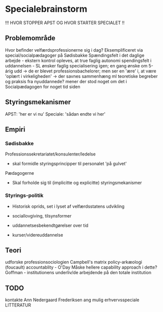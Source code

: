 # Specialebrainstorm

!!! HVOR STOPPER APST OG HVOR STARTER SPECIALET !!

## Problemområde
Hvor befinder velfærdsprofessionerne sig i dag?
Eksemplificeret via special/socialpædagoger på Sødisbakke
Spændingsfelt i det daglige arbejde - ekstern kontrol opleves, at true faglig autonomi
spendingsfelt i uddannelsen - SL ønsker faglig specialisering igen; en gang ønske om 5-árig udd
 → de er blevet professionsbachelorer; men ser en 'ære' i, at være 'oplært i virkeligheden'
 → der savnes sammenhæng ml teoretiske begreber og praksis fra nyuddannede?
    mener der stod noget om det i Socialpædagogen for noget tid siden

## Styringsmekanismer
APST: 'her er vi nu'
Speciale: 'sådan endte vi her'

## Empiri


### Sødisbakke

Professionssekretariatet/konsulenter/ledelse
 
- skal formidle styringsprincipper til personalet 'på gulvet'

Pædagogerne

- Skal forholde sig til (implicitte og explicitte) styringsmekanismer

### Styrings-politik

- Historisk oprids, set i lyset af velfærdsstatens udvikling
- sociallovgiving, tilsynsformer
- uddannetsesbekendtgørelser over tid

- kurser/videreuddannelse

## Teori

udforske professionsociologien
Campbell's matrix
policy-arkæologi (foucault)
accountablity - O'Day
Måske hellere capability approach i dette?
Goffman - institutionens underliv/de arbejdende på den totale institution


## TODO

kontakte Ann Nedergaard Frederiksen ang mulig erhvervsspeciale
LITTERATUR


